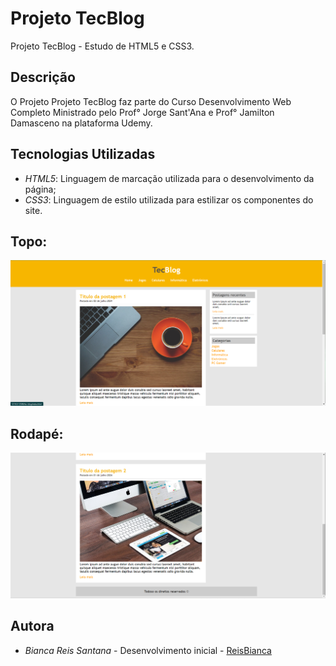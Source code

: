 # Projeto TecBlog
Projeto TecBlog - Estudo de HTML5 e CSS3.

## Descrição
O Projeto Projeto TecBlog faz parte do Curso Desenvolvimento Web Completo Ministrado pelo Prof° Jorge Sant'Ana e Prof° Jamilton Damasceno na plataforma Udemy.

## Tecnologias Utilizadas
- *HTML5*: Linguagem de marcação utilizada para o desenvolvimento da página;
- *CSS3*: Linguagem de estilo utilizada para estilizar os componentes do site.

## Topo: 
<img src="imagens/home-tecblog.png">

## Rodapé: 
<img src="imagens/home-tecblog2.png">

## Autora
- *Bianca Reis Santana* - Desenvolvimento inicial - [ReisBianca]( https://github.com/ReisBianca)
